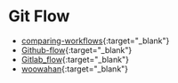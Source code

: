 # Git Flow

- [comparing-workflows](https://www.atlassian.com/git/tutorials/comparing-workflows){:target="_blank"}
- [Github-flow](https://docs.github.com/en/get-started/quickstart/github-flow){:target="_blank"}
- [Gitlab_flow](https://docs.gitlab.com/ee/topics/gitlab_flow.html){:target="_blank"}
- [woowahan](https://techblog.woowahan.com/2553/){:target="_blank"}
